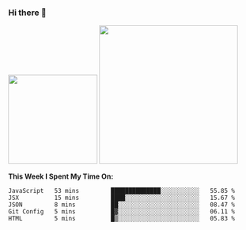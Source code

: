 ### Hi there 👋

<!--
**nestor22/nestor22** is a ✨ _special_ ✨ repository because its `README.md` (this file) appears on your GitHub profile.

Here are some ideas to get you started:

- 🔭 I’m currently working on ...
- 🌱 I’m currently learning ...
- 👯 I’m looking to collaborate on ...
- 🤔 I’m looking for help with ...
- 💬 Ask me about ...
- 📫 How to reach me: ...
- 😄 Pronouns: ...
- ⚡ Fun fact: ...
-->


<img height="180em" src="https://github-readme-stats.vercel.app/api?username=nestor22&show_icons=true&hide_border=true&&count_private=true&include_all_commits=true&theme=radical" />
<img height="280em" src="https://github-readme-stats.vercel.app/api/top-langs/?username=nestor22&layout=compact)](https://github.com/nestor22/github-readme-stats&theme=radical"  />



**This Week I Spent My Time On:**
<!--START_SECTION:waka-->
```text
JavaScript   53 mins         ██████████████░░░░░░░░░░░   55.85 % 
JSX          15 mins         ████░░░░░░░░░░░░░░░░░░░░░   15.67 % 
JSON         8 mins          ██░░░░░░░░░░░░░░░░░░░░░░░   08.47 % 
Git Config   5 mins          █▓░░░░░░░░░░░░░░░░░░░░░░░   06.11 % 
HTML         5 mins          █▒░░░░░░░░░░░░░░░░░░░░░░░   05.83 % 
```
<!--END_SECTION:waka-->


